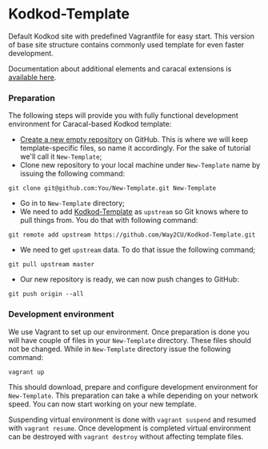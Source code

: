 # Kodkod-Template

Default Kodkod site with predefined Vagrantfile for easy start. This version of base site structure contains commonly used template for even faster development.

Documentation about additional elements and caracal extensions is [available here](doc/caracal.markdown).

### Preparation

The following steps will provide you with fully functional development environment for Caracal-based Kodkod template:

* [Create a new empty repository](https://github.com/repositories/new) on GitHub. This is where we will keep template-specific files, so name it accordingly. For the sake of tutorial we'll call it `New-Template`;
* Clone new repository to your local machine under `New-Template` name by issuing the following command:
```
git clone git@github.com:You/New-Template.git New-Template
```
* Go in to `New-Template` directory;
* We need to add [Kodkod-Template](https://github.com/Way2CU/Kodkod-Template) as `upstream` so Git knows where to pull things from. You do that with following command:
```
git remote add upstream https://github.com/Way2CU/Kodkod-Template.git
```
* We need to get `upstream` data. To do that issue the following command;
```
git pull upstream master
```
* Our new repository is ready, we can now push changes to GitHub:
```
git push origin --all
```

### Development environment

We use Vagrant to set up our environment. Once preparation is done you will have couple of files in your `New-Template` directory. These files should not be changed. While in `New-Template` directory issue the following command:
```
vagrant up
```
This should download, prepare and configure development environment for `New-Template`. This preparation can take a while depending on your network speed. You can now start working on your new template.

Suspending virtual environment is done with `vagrant suspend` and resumed with `vagrant resume`. Once development is completed virtual environment can be destroyed with `vagrant destroy` without affecting template files.
